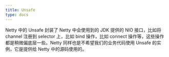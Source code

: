 ```yaml
---
title: Unsafe
type: docs
---
```


Netty 中的 Unsafe 封装了 Netty 中会使用到的 JDK 提供的 NIO 接口，比如将 channel 注册到 selector 上，比如 bind 操作，比如 connect 操作等，这些操作都是稍微偏底层一些。Netty 同样也是不希望我们的业务代码使用 Unsafe 的实例，它是提供给 Netty 中的源码使用的。
